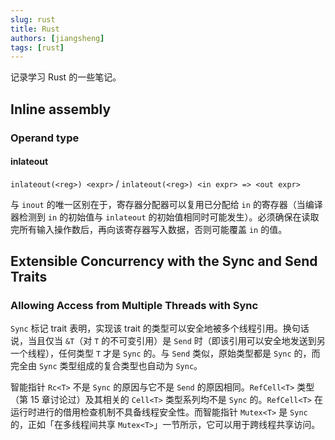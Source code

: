 ```yaml
---
slug: rust
title: Rust
authors: [jiangsheng]
tags: [rust]
---
```


记录学习 Rust 的一些笔记。

<!-- truncate -->

## Inline assembly

### Operand type

#### inlateout

`inlateout(<reg>) <expr>` / `inlateout(<reg>) <in expr> => <out expr>`

与 `inout` 的唯一区别在于，寄存器分配器可以复用已分配给 `in` 的寄存器（当编译器检测到
`in` 的初始值与 `inlateout`
的初始值相同时可能发生）。必须确保在读取完所有输入操作数后，再向该寄存器写入数据，否则可能覆盖 `in` 的值。

## Extensible Concurrency with the Sync and Send Traits

### Allowing Access from Multiple Threads with Sync

`Sync` 标记 trait 表明，实现该 trait 的类型可以安全地被多个线程引用。换句话说，当且仅当
`&T`（对 `T` 的不可变引用）是 `Send`
时（即该引用可以安全地发送到另一个线程），任何类型 `T` 才是 `Sync` 的。与 `Send`
类似，原始类型都是 `Sync` 的，而完全由 `Sync`
类型组成的复合类型也自动为 `Sync`。

智能指针 `Rc<T>` 不是 `Sync` 的原因与它不是 `Send` 的原因相同。`RefCell<T>` 类型（第
15 章讨论过）及其相关的 `Cell<T>`
类型系列均不是 `Sync` 的。`RefCell<T>` 在运行时进行的借用检查机制不具备线程安全性。而智能指针
`Mutex<T>` 是 `Sync`
的，正如「在多线程间共享 `Mutex<T>`」一节所示，它可以用于跨线程共享访问。
